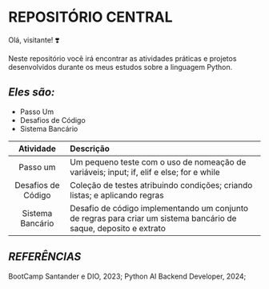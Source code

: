 # **REPOSITÓRIO CENTRAL**

Olá, visitante! :heavy_heart_exclamation:

Neste repositório você irá encontrar as atividades práticas e projetos desenvolvidos durante os meus estudos sobre a linguagem Python.

## *Eles são:*

* Passo Um
* Desafios de Código
* Sistema Bancário

Atividade | Descrição
:---------: | :---------
Passo um | Um pequeno teste com o uso de nomeação de variáveis; input; if, elif e else; for e while
Desafios de Código | Coleção de testes atribuindo condições; criando listas; e aplicando regras
Sistema Bancário | Desafio de código implementando um conjunto de regras para criar um sistema bancário de saque, deposito e extrato


## *REFERÊNCIAS*

BootCamp Santander e DIO, 2023;
Python AI Backend Developer, 2024;
